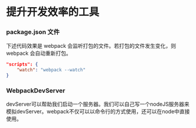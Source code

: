 # 提升开发效率的工具

### package.json 文件
下述代码效果是 webpack 会监听打包的文件。若打包的文件发生变化，则 webpack 会自动重新打包。
```json
"scripts": {
    "watch": "webpack --watch"
}
```
### WebpackDevServer
devServer可以帮助我们启动一个服务器。我们可以自己写一个nodeJS服务器来模拟devServer。webpack不仅可以以命令行的方式使用，还可以在node中直接使用。